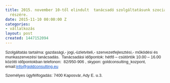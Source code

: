 ```yaml
---
title: 2015. november 10-től elindult  tanácsadó szolgáltatásunk szociális szövetkezetek
  részére.
date: 2015-11-10 00:00:00 Z
categories:
- vállalkozás
layout: post
created: 1447152094
---
```


<p style="color: #222222; font-family: arial, sans-serif; font-size: 12.8px;">Szolgáltatás tartalma: gazdasági,- jogi,-üzletviteli,- szervezetfejlesztési,- működési és munkaszervezési tanácsadás.&nbsp; Tanácsadási időpontok: hétfő – csütörtök 10.00 – 16.00 közötti időpontokban telefonon:&nbsp; 82/950-906 , skypon: goldconsulting_kozpont, email:<a href="mailto:info@goldconsulting.eu" target="_blank" style="color: #1155cc;">info@goldconsulting.eu</a><span style="text-decoration: underline;"></span><span style="text-decoration: underline;"></span></p><p style="color: #222222; font-family: arial, sans-serif; font-size: 12.8px;">Személyes ügyfélfogadás: 7400 Kaposvár, Ady E. u.3.</p>
